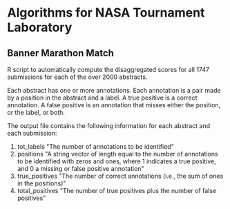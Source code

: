 # Algorithms for NASA Tournament Laboratory

## Banner Marathon Match

R script to automatically compute the disaggregated scores for all 1747 submissions for each of the over 2000 abstracts.

Each abstract has one or more annotations. Each annotation is a pair made by a position in the abstract and a label. A true positive is a correct annotation. A false positive is an annotation that misses either the position, or the label, or both. 

The output file contains the following information for each abstract and each submission:
1. tot_labels "The number of annotations to be identified"
2. positions "A string vector of length equal to the number of annotations to be identified with zeros and ones, where 1 indicates a true positive, and 0 a missing or false positive annotation"
3. true_positives "The number of correct annotations (i.e., the sum of ones in the positions)"
4. total_positives "The number of true positives plus the number of false positives"
